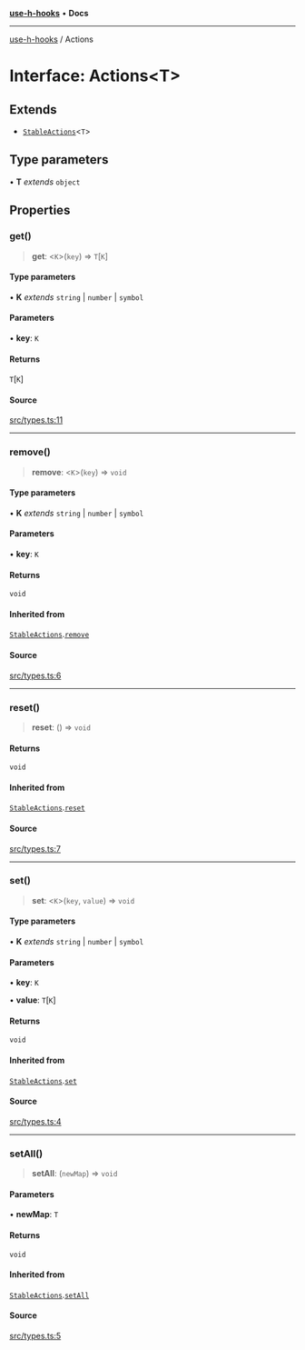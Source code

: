 [**use-h-hooks**](../README.md) • **Docs**

***

[use-h-hooks](../globals.md) / Actions

# Interface: Actions\<T\>

## Extends

- [`StableActions`](StableActions.md)\<`T`\>

## Type parameters

• **T** *extends* `object`

## Properties

### get()

> **get**: \<`K`\>(`key`) => `T`\[`K`\]

#### Type parameters

• **K** *extends* `string` \| `number` \| `symbol`

#### Parameters

• **key**: `K`

#### Returns

`T`\[`K`\]

#### Source

[src/types.ts:11](https://github.com/AhmadHddad/use-h-hooks/blob/daa6dd045ddcb2443f6d50fe7685055eb57611b7/src/types.ts#L11)

***

### remove()

> **remove**: \<`K`\>(`key`) => `void`

#### Type parameters

• **K** *extends* `string` \| `number` \| `symbol`

#### Parameters

• **key**: `K`

#### Returns

`void`

#### Inherited from

[`StableActions`](StableActions.md).[`remove`](StableActions.md#remove)

#### Source

[src/types.ts:6](https://github.com/AhmadHddad/use-h-hooks/blob/daa6dd045ddcb2443f6d50fe7685055eb57611b7/src/types.ts#L6)

***

### reset()

> **reset**: () => `void`

#### Returns

`void`

#### Inherited from

[`StableActions`](StableActions.md).[`reset`](StableActions.md#reset)

#### Source

[src/types.ts:7](https://github.com/AhmadHddad/use-h-hooks/blob/daa6dd045ddcb2443f6d50fe7685055eb57611b7/src/types.ts#L7)

***

### set()

> **set**: \<`K`\>(`key`, `value`) => `void`

#### Type parameters

• **K** *extends* `string` \| `number` \| `symbol`

#### Parameters

• **key**: `K`

• **value**: `T`\[`K`\]

#### Returns

`void`

#### Inherited from

[`StableActions`](StableActions.md).[`set`](StableActions.md#set)

#### Source

[src/types.ts:4](https://github.com/AhmadHddad/use-h-hooks/blob/daa6dd045ddcb2443f6d50fe7685055eb57611b7/src/types.ts#L4)

***

### setAll()

> **setAll**: (`newMap`) => `void`

#### Parameters

• **newMap**: `T`

#### Returns

`void`

#### Inherited from

[`StableActions`](StableActions.md).[`setAll`](StableActions.md#setall)

#### Source

[src/types.ts:5](https://github.com/AhmadHddad/use-h-hooks/blob/daa6dd045ddcb2443f6d50fe7685055eb57611b7/src/types.ts#L5)
